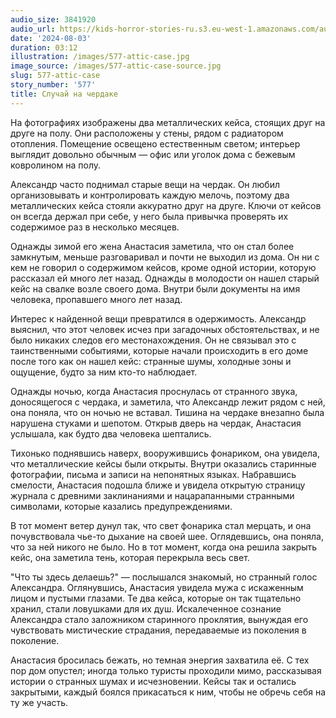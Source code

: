 ```yaml
---
audio_size: 3841920
audio_url: https://kids-horror-stories-ru.s3.eu-west-1.amazonaws.com/audio/577-attic-case.mp3
date: '2024-08-03'
duration: 03:12
illustration: /images/577-attic-case.jpg
image_source: /images/577-attic-case-source.jpg
slug: 577-attic-case
story_number: '577'
title: Случай на чердаке
---
```


На фотографиях изображены два металлических кейса, стоящих друг на друге на полу. Они расположены у стены, рядом с радиатором отопления. Помещение освещено естественным светом; интерьер выглядит довольно обычным — офис или уголок дома с бежевым ковролином на полу.

Александр часто поднимал старые вещи на чердак. Он любил организовывать и контролировать каждую мелочь, поэтому два металлических кейса стояли аккуратно друг на друге. Ключи от кейсов он всегда держал при себе, у него была привычка проверять их содержимое раз в несколько месяцев.

Однажды зимой его жена Анастасия заметила, что он стал более замкнутым, меньше разговаривал и почти не выходил из дома. Он ни с кем не говорил о содержимом кейсов, кроме одной истории, которую рассказал ей много лет назад. Однажды в молодости он нашел старый кейс на свалке возле своего дома. Внутри были документы на имя человека, пропавшего много лет назад.

Интерес к найденной вещи превратился в одержимость. Александр выяснил, что этот человек исчез при загадочных обстоятельствах, и не было никаких следов его местонахождения. Он не связывал это с таинственными событиями, которые начали происходить в его доме после того как он нашел кейс: странные шумы, холодные зоны и ощущение, будто за ним кто-то наблюдает.

Однажды ночью, когда Анастасия проснулась от странного звука, доносящегося с чердака, и заметила, что Александр лежит рядом с ней, она поняла, что он ночью не вставал. Тишина на чердаке внезапно была нарушена стуками и шепотом. Открыв дверь на чердак, Анастасия услышала, как будто два человека шептались.

Тихонько поднявшись наверх, вооружившись фонариком, она увидела, что металлические кейсы были открыты. Внутри оказались старинные фотографии, письма и записи на непонятных языках. Набравшись смелости, Анастасия подошла ближе и увидела открытую страницу журнала с древними заклинаниями и нацарапанными странными символами, которые казались предупреждениями.

В тот момент ветер дунул так, что свет фонарика стал мерцать, и она почувствовала чье-то дыхание на своей шее. Оглядевшись, она поняла, что за ней никого не было. Но в тот момент, когда она решила закрыть кейс, она заметила тень, которая перекрыла весь свет.

"Что ты здесь делаешь?" — послышался знакомый, но странный голос Александра. Оглянувшись, Анастасия увидела мужа с искаженным лицом и пустыми глазами. Те два кейса, которые он так тщательно хранил, стали ловушками для их душ. Искалеченное сознание Александра стало заложником старинного проклятия, вынуждая его чувствовать мистические страдания, передаваемые из поколения в поколение.

Анастасия бросилась бежать, но темная энергия захватила её. С тех пор дом опустел; иногда только туристы проходили мимо, рассказывая истории о странных шумах и исчезновении. Кейсы так и остались закрытыми, каждый боялся прикасаться к ним, чтобы не обречь себя на ту же участь.